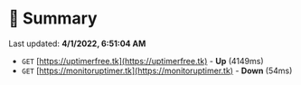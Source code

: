 # 📖 Summary
Last updated: **4/1/2022, 6:51:04 AM**

- `GET` [https://uptimerfree.tk](https://uptimerfree.tk) - **Up** (4149ms)
- `GET` [https://monitoruptimer.tk](https://monitoruptimer.tk) - **Down** (54ms)
